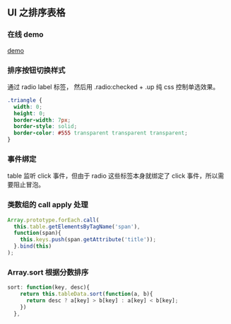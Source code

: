 ## UI 之排序表格
### 在线 demo
[demo](https://hyhajnal.github.io/ife/2017/SortTable/index.html/ "ui_sort_table") 
### 排序按钮切换样式
通过 radio label 标签， 然后用 .radio:checked + .up 纯 css 控制单选效果。
``` css
.triangle {
  width: 0;
  height: 0;
  border-width: 7px;
  border-style: solid;
  border-color: #555 transparent transparent transparent;
}
```

### 事件绑定
table 监听 click 事件，但由于 radio 这些标签本身就绑定了 click 事件，所以需要阻止冒泡。

### 类数组的 call apply 处理
``` js
Array.prototype.forEach.call(
  this.table.getElementsByTagName('span'),
  function(span){
    this.keys.push(span.getAttribute('title'));
  }.bind(this)
);
```
### Array.sort 根据分数排序

``` js
sort: function(key, desc){
    return this.tableData.sort(function(a, b){
      return desc ? a[key] > b[key] : a[key] < b[key];
    })
  },
```

